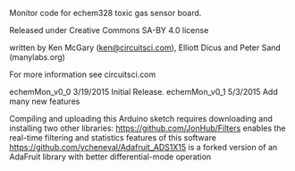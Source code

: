 Monitor code for echem328 toxic gas sensor board.

Released under Creative Commons SA-BY 4.0 license

written by Ken McGary (ken@circuitsci.com), Elliott Dicus and Peter Sand (manylabs.org)

For more information see circuitsci.com

echemMon_v0_0  3/19/2015 Initial Release.
echemMon_v0_1  5/3/2015  Add many new features

Compiling and uploading this Arduino sketch requires downloading and installing two other libraries:
https://github.com/JonHub/Filters enables the real-time filtering and statistics features of this software
https://github.com/ycheneval/Adafruit_ADS1X15 is a forked version of an AdaFruit library with better differential-mode operation

